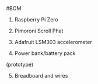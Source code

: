 #BOM

1) Raspberry Pi Zero

2) Pimoroni Scroll Phat

3) Adafruit LSM303 accelerometer

4) Power bank/battery pack

(prototype)

5) Breadboard and wires